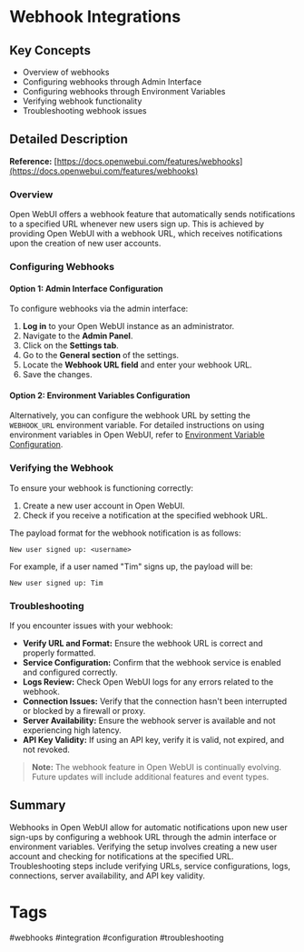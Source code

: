 # Webhook Integrations

## Key Concepts
- Overview of webhooks
- Configuring webhooks through Admin Interface
- Configuring webhooks through Environment Variables
- Verifying webhook functionality
- Troubleshooting webhook issues

## Detailed Description

**Reference:** [https://docs.openwebui.com/features/webhooks](https://docs.openwebui.com/features/webhooks)

### Overview
Open WebUI offers a webhook feature that automatically sends notifications to a specified URL whenever new users sign up. This is achieved by providing Open WebUI with a webhook URL, which receives notifications upon the creation of new user accounts.

### Configuring Webhooks

#### Option 1: Admin Interface Configuration
To configure webhooks via the admin interface:

1. **Log in** to your Open WebUI instance as an administrator.
2. Navigate to the **Admin Panel**.
3. Click on the **Settings tab**.
4. Go to the **General section** of the settings.
5. Locate the **Webhook URL field** and enter your webhook URL.
6. Save the changes.

#### Option 2: Environment Variables Configuration
Alternatively, you can configure the webhook URL by setting the `WEBHOOK_URL` environment variable. For detailed instructions on using environment variables in Open WebUI, refer to [Environment Variable Configuration](https://docs.openwebui.com/features/webhooks).

### Verifying the Webhook

To ensure your webhook is functioning correctly:

1. Create a new user account in Open WebUI.
2. Check if you receive a notification at the specified webhook URL.

The payload format for the webhook notification is as follows:
```
New user signed up: <username>
```

For example, if a user named "Tim" signs up, the payload will be:
```
New user signed up: Tim
```

### Troubleshooting

If you encounter issues with your webhook:

- **Verify URL and Format:** Ensure the webhook URL is correct and properly formatted.
- **Service Configuration:** Confirm that the webhook service is enabled and configured correctly.
- **Logs Review:** Check Open WebUI logs for any errors related to the webhook.
- **Connection Issues:** Verify that the connection hasn't been interrupted or blocked by a firewall or proxy.
- **Server Availability:** Ensure the webhook server is available and not experiencing high latency.
- **API Key Validity:** If using an API key, verify it is valid, not expired, and not revoked.

> **Note:** The webhook feature in Open WebUI is continually evolving. Future updates will include additional features and event types.

## Summary
Webhooks in Open WebUI allow for automatic notifications upon new user sign-ups by configuring a webhook URL through the admin interface or environment variables. Verifying the setup involves creating a new user account and checking for notifications at the specified URL. Troubleshooting steps include verifying URLs, service configurations, logs, connections, server availability, and API key validity.

# Tags
#webhooks #integration #configuration #troubleshooting